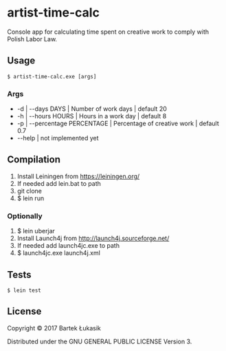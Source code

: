 # artist-time-calc
Console app for calculating time spent on creative work to comply with Polish Labor Law.

## Usage
    $ artist-time-calc.exe [args]

### Args
* -d | --days DAYS | Number of work days | default 20
* -h | --hours HOURS | Hours in a work day | default 8
* -p | --percentage PERCENTAGE | Percentage of creative work | default 0.7
* --help | not implemented yet

## Compilation
1. Install Leiningen from https://leiningen.org/
1. If needed add lein.bat to path
1. git clone
1. $ lein run

### Optionally
1. $ lein uberjar
1. Install Launch4j from http://launch4j.sourceforge.net/
1. If needed add launch4jc.exe to path
1. $ launch4jc.exe launch4j.xml

## Tests
    $ lein test

## License
Copyright © 2017 Bartek Łukasik

Distributed under the GNU GENERAL PUBLIC LICENSE Version 3.